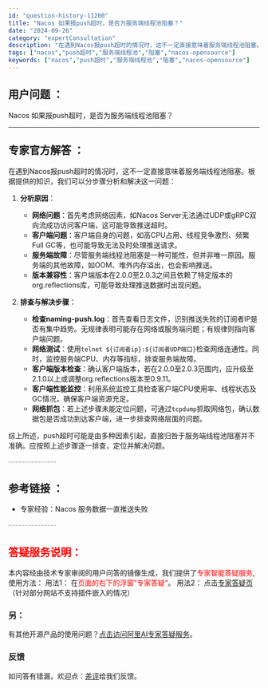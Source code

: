 ```yaml
---
id: "question-history-11200"
title: "Nacos 如果报push超时，是否为服务端线程池阻塞？"
date: "2024-09-26"
category: "expertConsultation"
description: "在遇到Nacos报push超时的情况时，这不一定直接意味着服务端线程池阻塞。根据提供的知识，我们可以分步骤分析和解决这一问题：1. **分析原因**：   - **网络问题**：首先考虑网络因素，如Nacos Server无法通过UDP或gRPC双向流成功访问客户端，这可能导致推送超时。   - *"
tags: ["nacos","push超时","服务端线程池","阻塞","nacos-opensource"]
keywords: ["nacos","push超时","服务端线程池","阻塞","nacos-opensource"]
---
```


## 用户问题 ： 
 Nacos 如果报push超时，是否为服务端线程池阻塞？  

---------------
## 专家官方解答 ：

在遇到Nacos报push超时的情况时，这不一定直接意味着服务端线程池阻塞。根据提供的知识，我们可以分步骤分析和解决这一问题：

1. **分析原因**：
   - **网络问题**：首先考虑网络因素，如Nacos Server无法通过UDP或gRPC双向流成功访问客户端，这可能导致推送超时。
   - **客户端问题**：客户端自身的问题，如高CPU占用、线程竞争激烈、频繁Full GC等，也可能导致无法及时处理推送请求。
   - **服务端故障**：尽管服务端线程池阻塞是一种可能性，但并非唯一原因。服务端的其他故障，如OOM、堆外内存溢出，也会影响推送。
   - **版本兼容性**：客户端版本在2.0.0至2.0.3之间且依赖了特定版本的org.reflections库，可能导致处理推送数据时出现问题。

2. **排查与解决步骤**：
   - **检查naming-push.log**：首先查看日志文件，识别推送失败的订阅者IP是否有集中趋势。无规律表明可能存在网络或服务端问题；有规律则指向客户端问题。
   - **网络测试**：使用`telnet ${订阅者ip}:${订阅者UDP端口}`检查网络连通性。同时，监控服务端CPU、内存等指标，排查服务端故障。
   - **客户端版本检查**：确认客户端版本，若在2.0.0至2.0.3范围内，应升级至2.1.0以上或调整org.reflections版本至0.9.11。
   - **客户端性能监控**：利用系统监控工具检查客户端CPU使用率、线程状态及GC情况，确保客户端资源充足。
   - **网络抓包**：若上述步骤未能定位问题，可通过`tcpdump`抓取网络包，确认数据包是否成功到达客户端，进一步排查网络层面的问题。

综上所述，push超时可能是由多种因素引起，直接归咎于服务端线程池阻塞并不准确。应按照上述步骤逐一排查，定位并解决问题。


<font color="#949494">---------------</font> 


## 参考链接 ：

* 专家经验：Nacos 服务数据一直推送失败 


 <font color="#949494">---------------</font> 
 


## <font color="#FF0000">答疑服务说明：</font> 

本内容经由技术专家审阅的用户问答的镜像生成，我们提供了<font color="#FF0000">专家智能答疑服务</font>,使用方法：
用法1： 在<font color="#FF0000">页面的右下的浮窗”专家答疑“</font>。
用法2： 点击[专家答疑页](https://answer.opensource.alibaba.com/docs/intro)（针对部分网站不支持插件嵌入的情况）
### 另：


有其他开源产品的使用问题？[点击访问阿里AI专家答疑服务](https://answer.opensource.alibaba.com/docs/intro)。
### 反馈
如问答有错漏，欢迎点：[差评](https://ai.nacos.io/user/feedbackByEnhancerGradePOJOID?enhancerGradePOJOId=13739)给我们反馈。
